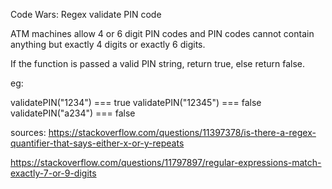Code Wars: Regex validate PIN code

ATM machines allow 4 or 6 digit PIN codes and PIN codes cannot contain anything but exactly 4 digits or exactly 6 digits.

If the function is passed a valid PIN string, return true, else return false.

eg:

validatePIN("1234") === true
validatePIN("12345") === false
validatePIN("a234") === false

sources:
https://stackoverflow.com/questions/11397378/is-there-a-regex-quantifier-that-says-either-x-or-y-repeats

https://stackoverflow.com/questions/11797897/regular-expressions-match-exactly-7-or-9-digits
